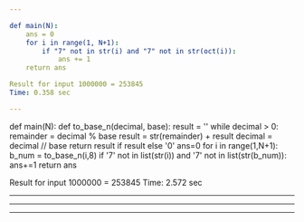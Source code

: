 ```yaml
---

def main(N):
    ans = 0
    for i in range(1, N+1):
        if "7" not in str(i) and "7" not in str(oct(i)):
            ans += 1
    return ans

Result for input 1000000 = 253845
Time: 0.358 sec

---
```


def main(N):
    def to_base_n(decimal, base):
        result = ''
        while decimal > 0:
            remainder = decimal % base
            result = str(remainder) + result
            decimal = decimal // base
        return result if result else '0'
    ans=0
    for i in range(1,N+1):
        b_num = to_base_n(i,8)
        if '7' not in list(str(i)) and '7' not in list(str(b_num)):
            ans+=1
    return ans

Result for input 1000000 = 253845
Time: 2.572 sec

---
---
---